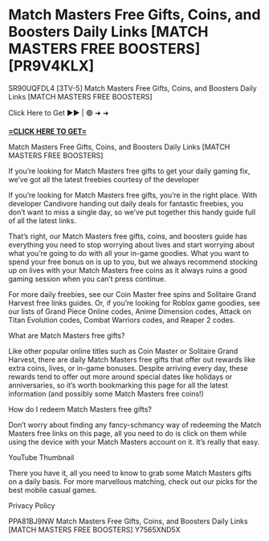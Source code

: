 # Match Masters Free Gifts, Coins, and Boosters Daily Links [MATCH MASTERS FREE BOOSTERS] [PR9V4KLX]

SR90UQFDL4 [3TV-5] Match Masters Free Gifts, Coins, and Boosters Daily Links [MATCH MASTERS FREE BOOSTERS]

Click Here to Get ▶▶ | 🟢 ➜ ➜ 

**[=CLICK HERE TO GET=](https://www.google.com/url?q=https%3A%2F%2Fappbitly.com%2FxKHLb)**

Match Masters Free Gifts, Coins, and Boosters Daily Links [MATCH MASTERS FREE BOOSTERS]

If you’re looking for Match Masters free gifts to get your daily gaming fix, we’ve got all the latest freebies courtesy of the developer

If you’re looking for Match Masters free gifts, you’re in the right place. With developer Candivore handing out daily deals for fantastic freebies, you don’t want to miss a single day, so we’ve put together this handy guide full of all the latest links. 

That’s right, our Match Masters free gifts, coins, and boosters guide has everything you need to stop worrying about lives and start worrying about what you’re going to do with all your in-game goodies. What you want to spend your free bonus on is up to you, but we always recommend stocking up on lives with your Match Masters free coins as it always ruins a good gaming session when you can’t press continue. 

For more daily freebies, see our Coin Master free spins and Solitaire Grand Harvest free links guides. Or, if you’re looking for Roblox game goodies, see our lists of Grand Piece Online codes, Anime Dimension codes, Attack on Titan Evolution codes, Combat Warriors codes, and Reaper 2 codes. 

What are Match Masters free gifts?

Like other popular online titles such as Coin Master or Solitaire Grand Harvest, there are daily Match Masters free gifts that offer out rewards like extra coins, lives, or in-game bonuses. Despite arriving every day, these rewards tend to offer out more around special dates like holidays or anniversaries, so it’s worth bookmarking this page for all the latest information (and possibly some Match Masters free coins!)

How do I redeem Match Masters free gifts?

Don’t worry about finding any fancy-schmancy way of redeeming the Match Masters free links on this page, all you need to do is click on them while using the device with your Match Masters account on it. It’s really that easy. 

YouTube Thumbnail

There you have it, all you need to know to grab some Match Masters gifts on a daily basis. For more marvellous matching, check out our picks for the best mobile casual games. 

Privacy Policy

 PPA81BJ9NW Match Masters Free Gifts, Coins, and Boosters Daily Links [MATCH MASTERS FREE BOOSTERS] Y7565XND5X

